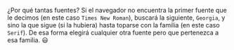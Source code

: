 ¿Por qué tantas fuentes? Si el navegador no encuentra la primer fuente que le decimos (en este caso `Times New Roman`), buscará la siguiente, `Georgia`, y sino la que sigue (si la hubiera) hasta toparse con la familia (en este caso `Serif`). De esa forma elegirá cualquier otra fuente pero que pertenezca a esa familia. :smiley: